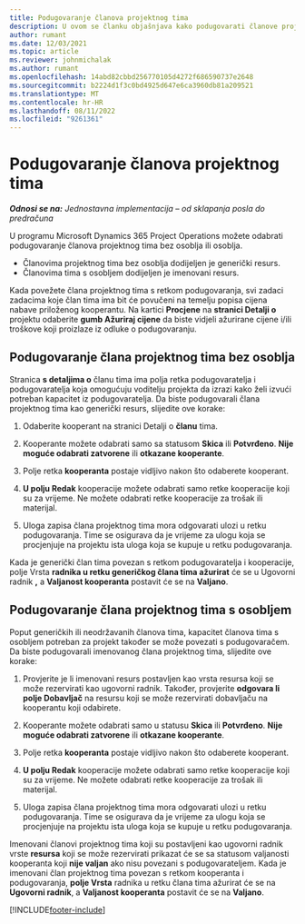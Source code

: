 ```yaml
---
title: Podugovaranje članova projektnog tima
description: U ovom se članku objašnjava kako podugovarati članove projektnog tima u Microsoftu Dynamics 365 Project Operations.
author: rumant
ms.date: 12/03/2021
ms.topic: article
ms.reviewer: johnmichalak
ms.author: rumant
ms.openlocfilehash: 14abd82cbbd256770105d4272f686590737e2648
ms.sourcegitcommit: b2224d1f3c0bd4925d647e6ca3960db81a209521
ms.translationtype: MT
ms.contentlocale: hr-HR
ms.lasthandoff: 08/11/2022
ms.locfileid: "9261361"
---
```

# <a name="subcontracting-project-team-members"></a>Podugovaranje članova projektnog tima

_**Odnosi se na:** Jednostavna implementacija – od sklapanja posla do predračuna_

U programu Microsoft Dynamics 365 Project Operations možete odabrati podugovaranje članova projektnog tima bez osoblja ili osoblja.

- Članovima projektnog tima bez osoblja dodijeljen je generički resurs.
- Članovima tima s osobljem dodijeljen je imenovani resurs.

Kada povežete člana projektnog tima s retkom podugovaranja, svi zadaci zadacima koje član tima ima bit će povučeni na temelju popisa cijena nabave priloženog kooperantu.  Na kartici **Procjene** na **stranici Detalji o** projektu odaberite **gumb Ažuriraj cijene** da biste vidjeli ažurirane cijene i/ili troškove koji proizlaze iz odluke o podugovaranju. 

## <a name="subcontracting-an-unstaffed-project-team-member"></a>Podugovaranje člana projektnog tima bez osoblja
Stranica **s detaljima o** članu tima ima polja retka podugovaratelja i podugovaratelja koja omogućuju voditelju projekta da izrazi kako želi izvući potreban kapacitet iz podugovaratelja. Da biste podugovarali člana projektnog tima kao generički resurs, slijedite ove korake:

1.  Odaberite kooperant na stranici Detalji o **članu** tima.

2.  Kooperante možete odabrati samo sa statusom **Skica** ili **Potvrđeno**. **Nije moguće odabrati zatvorene** ili **otkazane kooperante**. 

3.  Polje retka **kooperanta** postaje vidljivo nakon što odaberete kooperant.

4.  **U polju Redak** kooperacije možete odabrati samo retke kooperacije koji su za vrijeme. Ne možete odabrati retke kooperacije za trošak ili materijal.

5.  Uloga zapisa člana projektnog tima mora odgovarati ulozi u retku podugovaranja. Time se osigurava da je vrijeme za ulogu koja se procjenjuje na projektu ista uloga koja se kupuje u retku podugovaranja. 

Kada je generički član tima povezan s retkom podugovaratelja i kooperacije, polje Vrsta **radnika u retku generičkog člana tima ažurirat** će se u Ugovorni radnik **,** a **Valjanost kooperanta** postavit će se na **Valjano**.

## <a name="subcontracting-a-staffed-project-team-member"></a>Podugovaranje člana projektnog tima s osobljem
Poput generičkih ili neodržavanih članova tima, kapacitet članova tima s osobljem potreban za projekt također se može povezati s podugovaračem. Da biste podugovarali imenovanog člana projektnog tima, slijedite ove korake:

1.  Provjerite je li imenovani resurs postavljen kao vrsta resursa koji se može rezervirati kao ugovorni radnik. Također, provjerite **odgovara li polje Dobavljač** na resursu koji se može rezervirati dobavljaču na kooperantu koji odabirete. 

2.  Kooperante možete odabrati samo u statusu **Skica** ili **Potvrđeno**. **Nije moguće odabrati zatvorene** ili **otkazane kooperante**. 

3.  Polje retka **kooperanta** postaje vidljivo nakon što odaberete kooperant.

4.  **U polju Redak** kooperacije možete odabrati samo retke kooperacije koji su za vrijeme. Ne možete odabrati retke kooperacije za trošak ili materijal.

5.  Uloga zapisa člana projektnog tima mora odgovarati ulozi u retku podugovaranja. Time se osigurava da je vrijeme za ulogu koja se procjenjuje na projektu ista uloga koja se kupuje u retku podugovaranja. 

Imenovani članovi projektnog tima koji su postavljeni kao ugovorni radnik vrste **resursa** koji se može rezervirati prikazat će se sa statusom valjanosti kooperanta koji **nije valjan** ako nisu povezani s podugovarateljem. Kada je imenovani član projektnog tima povezan s retkom kooperanta i podugovaranja, **polje Vrsta** radnika u retku člana tima ažurirat će se na **Ugovorni radnik**, a **Valjanost kooperanta** postavit će se na **Valjano**.

[!INCLUDE[footer-include](../../includes/footer-banner.md)]
